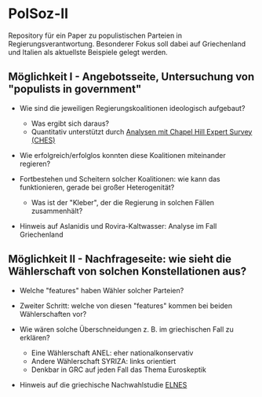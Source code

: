 # PolSoz-II

Repository für ein Paper zu populistischen Parteien in Regierungsverantwortung. Besonderer Fokus soll dabei auf Griechenland und Italien als aktuellste Beispiele gelegt werden.

## Möglichkeit I - Angebotsseite, Untersuchung von "populists in government"

+ Wie sind die jeweiligen Regierungskoalitionen ideologisch aufgebaut?
  + Was ergibt sich daraus?
  + Quantitativ unterstützt durch [Analysen mit Chapel Hill Expert Survey (CHES)](https://www.chesdata.eu/2019-chapel-hill-expert-survey)

+ Wie erfolgreich/erfolglos konnten diese Koalitionen miteinander regieren?

+ Fortbestehen und Scheitern solcher Koalitionen: wie kann das funktionieren, gerade bei großer Heterogenität?
  + Was ist der "Kleber", der die Regierung in solchen Fällen zusammenhält?

+ Hinweis auf Aslanidis und Rovira-Kaltwasser: Analyse im Fall Griechenland

## Möglichkeit II - Nachfrageseite: wie sieht die Wählerschaft von solchen Konstellationen aus?

+ Welche "features" haben Wähler solcher Parteien?

+ Zweiter Schritt: welche von diesen "features" kommen bei beiden Wählerschaften vor?

+ Wie wären solche Überschneidungen z. B. im griechischen Fall zu erklären?
  + Eine Wählerschaft ANEL: eher nationalkonservativ
  + Andere Wählerschaft SYRIZA: links orientiert
  + Denkbar in GRC auf jeden Fall das Thema Euroskeptik
  
+ Hinweis auf die griechische Nachwahlstudie [ELNES](https://www.elnes.gr/studies)








